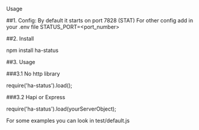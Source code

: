 Usage

##1. Config:
By default it starts on port 7828 (STAT)
For other config add in your .env file STATUS_PORT=<port_number>


##2. Install

npm install ha-status

##3. Usage

###3.1 No http library

require('ha-status').load();

###3.2 Hapi or Express

require('ha-status').load(yourServerObject);

For some examples you can look in test/default.js